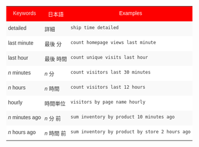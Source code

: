<style type="text/css">
.tg  {border-collapse:collapse;border-spacing:0;border:none;border-color:#ccc;}
.tg td{font-family:Arial, sans-serif;font-size:14px;padding:10px 5px;border-style:solid;border-width:0px;overflow:hidden;word-break:normal;border-color:#ccc;color:#333;background-color:#fff;}
.tg th{font-family:Arial, sans-serif;font-size:14px;font-weight:normal;padding:10px 5px;border-style:solid;border-width:0px;overflow:hidden;word-break:normal;border-color:#ccc;color:#333;background-color:#f0f0f0;}
.tg .tg-k64o{background-color:#fe0000;color:#ffffff;border-color:inherit;vertical-align:top}
.tg .tg-dc35{background-color:#f9f9f9;border-color:inherit;vertical-align:top}
.tg .tg-us36{border-color:inherit;vertical-align:top}
.tg .tg-9ryt{background-color:#fe0000;color:#efefef;border-color:inherit;vertical-align:top}
.tg .tg-wh6h{background-color:#fd6864;color:#ffffff;border-color:inherit;vertical-align:top}
</style>
<table class="tg">
  <tr>
    <th class="tg-9ryt">Keywords</th>
    <th class="tg-k64o">日本語</th>
    <th class="tg-k64o">Examples</th>
  </tr>
  <tr>
    <td class="tg-dc35">detailed</td>
    <td class="tg-dc35">詳細</td>
    <td class="tg-dc35"><code>ship time detailed</code></td>
  </tr>
  <tr>
    <td class="tg-us36">last minute</td>
    <td class="tg-us36">最後 分</td>
    <td class="tg-us36"><code>count homepage views last minute</code></td>
  </tr>
  <tr>
    <td class="tg-dc35">last hour</td>
    <td class="tg-dc35">最後 時間</td>
    <td class="tg-dc35"><code>count unique visits last hour</code></td>
  </tr>
  <tr>
    <td class="tg-us36"><span style="font-style:italic">n</span> minutes</td>
    <td class="tg-us36"><em>n</em> 分</td>
    <td class="tg-us36"><code>count visitors last 30 minutes</code></td>
  </tr>
  <tr>
    <td class="tg-dc35"><span style="font-style:italic">n</span> hours</td>
    <td class="tg-dc35"><em>n</em> 時間</td>
    <td class="tg-dc35"><code>count visitors last 12 hours</code></td>
  </tr>
  <tr>
    <td class="tg-us36">hourly</td>
    <td class="tg-us36">時間単位</td>
    <td class="tg-us36"><code>visitors by page name hourly</code></td>
  </tr>
  <tr>
    <td class="tg-dc35"><span style="font-style:italic">n </span>minutes ago</td>
    <td class="tg-dc35"><em>n</em> 分 前</td>
    <td class="tg-dc35"><code>sum inventory by product 10 minutes ago</code></td>
  </tr>
  <tr>
    <td class="tg-us36"><span style="font-style:italic">n</span> hours ago</td>
    <td class="tg-us36"><em>n</em> 時間 前</td>
    <td class="tg-us36"><code>sum inventory by product by store 2 hours ago</code></td>
  </tr>
</table>
